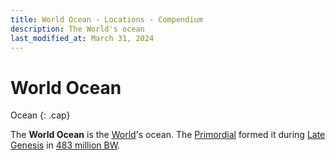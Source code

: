 ```yaml
---
title: World Ocean - Locations - Compendium
description: The World's ocean
last_modified_at: March 31, 2024
---
```


# World Ocean
Ocean
{: .cap}

The **World Ocean** is the [World](/compendium/locations/world/)'s ocean. The [Primordial](/compendium/creatures/primordial/) formed it during [Late Genesis](/compendium/events/genesis/#late-genesis) in [483 million BW](/compendium/events/genesis/#483-million-bw).